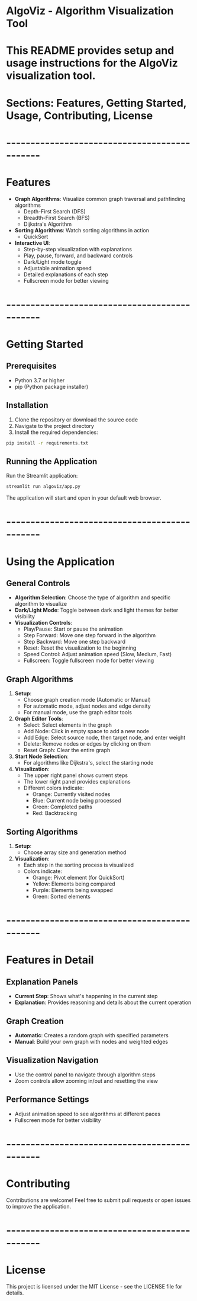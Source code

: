 # AlgoViz - Algorithm Visualization Tool
# This README provides setup and usage instructions for the AlgoViz visualization tool.
# Sections: Features, Getting Started, Usage, Contributing, License
# ---------------------------------------------
# Features
- **Graph Algorithms**: Visualize common graph traversal and pathfinding algorithms
  - Depth-First Search (DFS)
  - Breadth-First Search (BFS)
  - Dijkstra's Algorithm
- **Sorting Algorithms**: Watch sorting algorithms in action
  - QuickSort
- **Interactive UI**:
  - Step-by-step visualization with explanations
  - Play, pause, forward, and backward controls
  - Dark/Light mode toggle
  - Adjustable animation speed
  - Detailed explanations of each step
  - Fullscreen mode for better viewing
# ---------------------------------------------
# Getting Started
## Prerequisites
- Python 3.7 or higher
- pip (Python package installer)
## Installation
1. Clone the repository or download the source code
2. Navigate to the project directory
3. Install the required dependencies:
```bash
pip install -r requirements.txt
```
## Running the Application
Run the Streamlit application:
```bash
streamlit run algoviz/app.py
```
The application will start and open in your default web browser.
# ---------------------------------------------
# Using the Application
## General Controls
- **Algorithm Selection**: Choose the type of algorithm and specific algorithm to visualize
- **Dark/Light Mode**: Toggle between dark and light themes for better visibility
- **Visualization Controls**:
  - Play/Pause: Start or pause the animation
  - Step Forward: Move one step forward in the algorithm
  - Step Backward: Move one step backward
  - Reset: Reset the visualization to the beginning
  - Speed Control: Adjust animation speed (Slow, Medium, Fast)
  - Fullscreen: Toggle fullscreen mode for better viewing
## Graph Algorithms
1. **Setup**:
   - Choose graph creation mode (Automatic or Manual)
   - For automatic mode, adjust nodes and edge density
   - For manual mode, use the graph editor tools
2. **Graph Editor Tools**:
   - Select: Select elements in the graph
   - Add Node: Click in empty space to add a new node
   - Add Edge: Select source node, then target node, and enter weight
   - Delete: Remove nodes or edges by clicking on them
   - Reset Graph: Clear the entire graph
3. **Start Node Selection**:
   - For algorithms like Dijkstra's, select the starting node
4. **Visualization**:
   - The upper right panel shows current steps
   - The lower right panel provides explanations
   - Different colors indicate:
     - Orange: Currently visited nodes
     - Blue: Current node being processed
     - Green: Completed paths
     - Red: Backtracking
## Sorting Algorithms
1. **Setup**:
   - Choose array size and generation method
2. **Visualization**:
   - Each step in the sorting process is visualized
   - Colors indicate:
     - Orange: Pivot element (for QuickSort)
     - Yellow: Elements being compared
     - Purple: Elements being swapped
     - Green: Sorted elements
# ---------------------------------------------
# Features in Detail
## Explanation Panels
- **Current Step**: Shows what's happening in the current step
- **Explanation**: Provides reasoning and details about the current operation
## Graph Creation
- **Automatic**: Creates a random graph with specified parameters
- **Manual**: Build your own graph with nodes and weighted edges
## Visualization Navigation
- Use the control panel to navigate through algorithm steps
- Zoom controls allow zooming in/out and resetting the view
## Performance Settings
- Adjust animation speed to see algorithms at different paces
- Fullscreen mode for better visibility
# ---------------------------------------------
# Contributing
Contributions are welcome! Feel free to submit pull requests or open issues to improve the application.
# ---------------------------------------------
# License
This project is licensed under the MIT License - see the LICENSE file for details.

